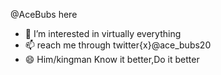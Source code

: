  @AceBubs here
- 👀 I’m interested in virtually everything
- 📫 reach me through twitter{x}@ace_bubs20
- 😄 Him/kingman
Know it better,Do it better

<!---
AceBubs/AceBubs is a ✨ special ✨ repository because its `README.md` (this file) appears on your GitHub profile.
You can click the Preview link to take a look at your changes.
--->
